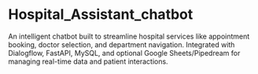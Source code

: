 # Hospital_Assistant_chatbot
An intelligent chatbot built to streamline hospital services like appointment booking, doctor selection, and department navigation. Integrated with Dialogflow, FastAPI, MySQL, and optional Google Sheets/Pipedream for managing real-time data and patient interactions.
